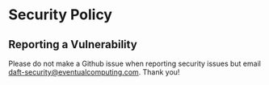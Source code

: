 # Security Policy

## Reporting a Vulnerability

Please do not make a Github issue when reporting security issues but email daft-security@eventualcomputing.com.
Thank you!
